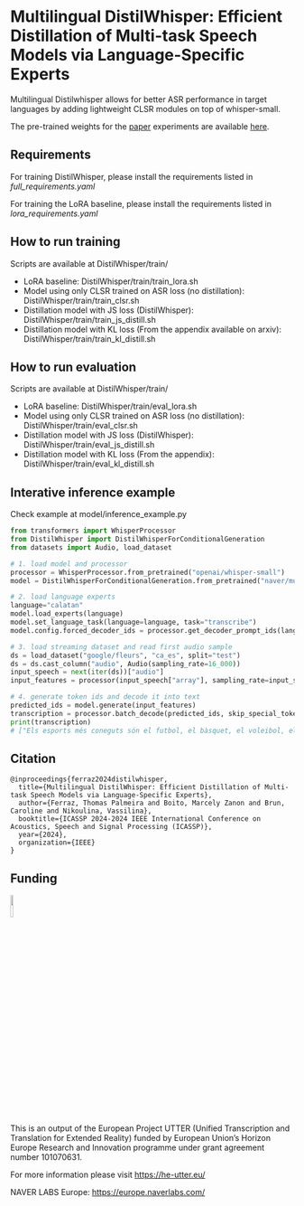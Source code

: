 # Multilingual DistilWhisper: Efficient Distillation of Multi-task Speech Models via Language-Specific Experts

Multilingual Distilwhisper allows for better ASR performance in target languages by adding lightweight CLSR modules on top of whisper-small.

The pre-trained weights for the [paper](https://arxiv.org/abs/2311.01070) experiments are available [here](https://huggingface.co/collections/naver/multilingual-distilwhisper-6576ecae8d209fc6a767d9e7).


## Requirements

For training DistilWhisper, please install the requirements listed in *full_requirements.yaml*

For training the LoRA baseline, please install the requirements listed in *lora_requirements.yaml*

## How to run training

Scripts are available at DistilWhisper/train/
* LoRA baseline: DistilWhisper/train/train_lora.sh
* Model using only CLSR trained on ASR loss (no distillation): DistilWhisper/train/train_clsr.sh
* Distillation model with JS loss (DistilWhisper): DistilWhisper/train/train_js_distill.sh
* Distillation model with KL loss (From the appendix available on arxiv): DistilWhisper/train/train_kl_distill.sh

## How to run evaluation

Scripts are available at DistilWhisper/train/
* LoRA baseline: DistilWhisper/train/eval_lora.sh
* Model using only CLSR trained on ASR loss (no distillation): DistilWhisper/train/eval_clsr.sh
* Distillation model with JS loss (DistilWhisper): DistilWhisper/train/eval_js_distill.sh
* Distillation model with KL loss (From the appendix): DistilWhisper/train/eval_kl_distill.sh

## Interative inference example

Check example at model/inference_example.py

```python
from transformers import WhisperProcessor
from DistilWhisper import DistilWhisperForConditionalGeneration
from datasets import Audio, load_dataset

# 1. load model and processor
processor = WhisperProcessor.from_pretrained("openai/whisper-small")
model = DistilWhisperForConditionalGeneration.from_pretrained("naver/multilingual-distilwhisper-28k")

# 2. load language experts 
language="calatan"
model.load_experts(language)
model.set_language_task(language=language, task="transcribe")
model.config.forced_decoder_ids = processor.get_decoder_prompt_ids(language=language, task="transcribe")

# 3. load streaming dataset and read first audio sample
ds = load_dataset("google/fleurs", "ca_es", split="test")
ds = ds.cast_column("audio", Audio(sampling_rate=16_000))
input_speech = next(iter(ds))["audio"]
input_features = processor(input_speech["array"], sampling_rate=input_speech["sampling_rate"], return_tensors="pt").input_features

# 4. generate token ids and decode it into text
predicted_ids = model.generate(input_features)
transcription = processor.batch_decode(predicted_ids, skip_special_tokens=True)
print(transcription)
# ["Els esports més coneguts són el futbol, el bàsquet, el voleibol, el waterpolo, l'esgrima, el rucbi, el ciclisme, hoquei sobre gel, hoquei sobre patins i l'automobilisme de Fórmula U."]
```

## Citation
```
@inproceedings{ferraz2024distilwhisper,
  title={Multilingual DistilWhisper: Efficient Distillation of Multi-task Speech Models via Language-Specific Experts},
  author={Ferraz, Thomas Palmeira and Boito, Marcely Zanon and Brun, Caroline and Nikoulina, Vassilina},
  booktitle={ICASSP 2024-2024 IEEE International Conference on Acoustics, Speech and Signal Processing (ICASSP)},
  year={2024},
  organization={IEEE}
}
```

## Funding
<img src="https://upload.wikimedia.org/wikipedia/commons/thumb/b/b7/Flag_of_Europe.svg/1200px-Flag_of_Europe.svg.png" width=10% height=10%> 

This is an output of the European Project UTTER (Unified Transcription and Translation for Extended Reality) funded by European Union’s Horizon Europe Research and Innovation programme under grant agreement number 101070631.

For more information please visit https://he-utter.eu/

NAVER LABS Europe: https://europe.naverlabs.com/

